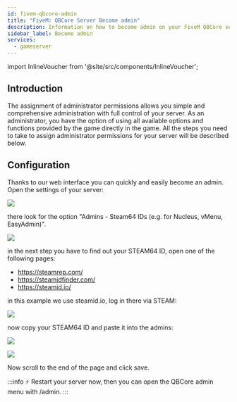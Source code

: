 ```yaml
---
id: fivem-qbcore-admin
title: "FiveM: QBCore Server Become admin"
description: Information on how to become admin on your FiveM QBCore server. - ZAP-Hosting.com documentation
sidebar_label: Become admin
services:
  - gameserver
---
```


import InlineVoucher from '@site/src/components/InlineVoucher';

## Introduction
The assignment of administrator permissions allows you simple and comprehensive administration with full control of your server. As an administrator, you have the option of using all available options and functions provided by the game directly in the game. All the steps you need to take to assign administrator permissions for your server will be described below. 

<InlineVoucher />

## Configuration

Thanks to our web interface you can quickly and easily become an admin.
Open the settings of your server:

![](https://screensaver01.zap-hosting.com/index.php/s/5REAZ9XS44M8KnK/preview)

there look for the option "Admins - Steam64 IDs (e.g. for Nucleus, vMenu, EasyAdmin)".

![](https://screensaver01.zap-hosting.com/index.php/s/Ybex9S2zC6bH96D/preview)

in the next step you have to find out your STEAM64 ID, open one of the following pages:

- https://steamrep.com/
- https://steamidfinder.com/
- https://steamid.io/

in this example we use steamid.io, log in there via STEAM:

![](https://screensaver01.zap-hosting.com/index.php/s/bXtwxxgZRndBc2T/preview)

now copy your STEAM64 ID and paste it into the admins:

![](https://screensaver01.zap-hosting.com/index.php/s/kqLwo9LZd9Ce6B4/preview)

![](https://screensaver01.zap-hosting.com/index.php/s/6Z5fJR4xcTWATiF/preview)

Now scroll to the end of the page and click save.

:::info
⚡ Restart your server now, then you can open the QBCore admin menu with /admin.
:::
